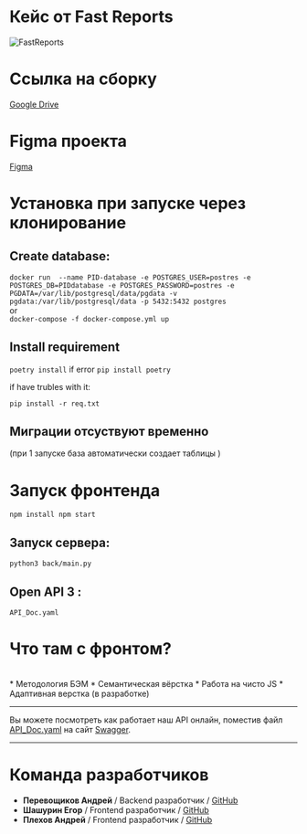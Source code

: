 # Кейс от Fast Reports

![FastReports](https://www.softmagazin.ru/upload/iblock/d44/d44273acbee5401798ac42191653b515.png)


# Ссылка на сборку 
[Google Drive](https://clck.ru/32jBWR)
  

# Figma проекта
[Figma](https://www.figma.com/file/JmZPCh45jgzhmI2qvYzoFY/Untitled?t=jNm6G5Kg8qUzZGis-1)
  
# Установка при запуске через клонирование

## Create database:
```docker run  --name PID-database -e POSTGRES_USER=postres -e POSTGRES_DB=PIDdatabase -e POSTGRES_PASSWORD=postres -e PGDATA=/var/lib/postgresql/data/pgdata -v pgdata:/var/lib/postgresql/data -p 5432:5432 postgres```
<br/>or
<br/>
```docker-compose -f docker-compose.yml up```
## Install requirement
```poetry install```
 if error `pip install poetry`
 
 if have trubles with it:
 
 `pip install -r req.txt`
 

## Миграции отсуствуют временно
(при 1 запуске база автоматически создает таблицы ) 
# Запуск фронтенда 
`npm install
npm start`
## Запуск сервера: 
`python3 back/main.py`

## Open API 3 :
```API_Doc.yaml```

# Что там с фронтом?
<br/>
* Методология БЭМ
* Семантическая вёрстка
* Работа на чисто JS
* Адаптивная верстка (в разработке)

---

Вы можете посмотреть как работает наш API онлайн, поместив файл [API_Doc.yaml](https://drive.google.com/file/d/1L81MZfjckXV2efivKMs1ECeg86aN0htw/view?usp=share_link) на сайт [Swagger](https://editor.swagger.io/).

---
# Команда разработчиков

* **Перевощиков Андрей** / Backend разработчик / [GitHub](https://github.com/andreyvaran)
* **Шашурин Егор** / Frontend разработчик / [GitHub](https://github.com/Wintori)
* **Плехов Андрей** / Frontend разработчик / [GitHub](https://github.com/fundxx)
